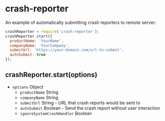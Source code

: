 # crash-reporter

An example of automatically submitting crash reporters to remote server:

```javascript
crashReporter = require('crash-reporter');
crashReporter.start({
  productName: 'YourName',
  companyName: 'YourCompany',
  submitUrl: 'https://your-domain.com/url-to-submit',
  autoSubmit: true
});
```

## crashReporter.start(options)

* `options` Object
  * `productName` String
  * `companyName` String
  * `submitUrl` String - URL that crash reports would be sent to
  * `autoSubmit` Boolean - Send the crash report without user interaction
  * `ignoreSystemCrashHandler` Boolean
